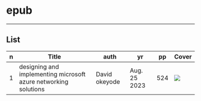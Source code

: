 # epub

---

## List
|n|Title|auth|yr|pp|Cover|
|-|-----|----|--|--|-----|
|1|designing and implementing microsoft azure networking solutions|David okeyode|Aug. 25 2023|524|<img src="https://i.imgur.com/oc9P7U0.png">|
